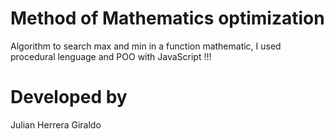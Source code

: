 
# Method of Mathematics optimization

Algorithm to search max and min in a function mathematic, I used procedural lenguage and POO with JavaScript !!!

# Developed by
Julian Herrera Giraldo
